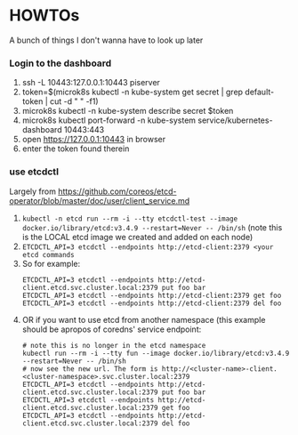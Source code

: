 # HOWTOs
A bunch of things I don't wanna have to look up later

### Login to the dashboard
1) ssh -L 10443:127.0.0.1:10443 piserver
1) token=$(microk8s kubectl -n kube-system get secret | grep default-token | cut -d " " -f1)
1) microk8s kubectl -n kube-system describe secret $token
1) microk8s kubectl port-forward -n kube-system service/kubernetes-dashboard 10443:443
1) open https://127.0.0.1:10443 in browser
1) enter the token found therein

### use etcdctl
Largely from https://github.com/coreos/etcd-operator/blob/master/doc/user/client_service.md
1) `kubectl -n etcd run --rm -i --tty etcdctl-test --image docker.io/library/etcd:v3.4.9 --restart=Never -- /bin/sh` (note this is the LOCAL etcd image we created and added on each node)
1) `ETCDCTL_API=3 etcdctl --endpoints http://etcd-client:2379 <your etcd commands`
1) So for example:
    ```
    ETCDCTL_API=3 etcdctl --endpoints http://etcd-client.etcd.svc.cluster.local:2379 put foo bar
    ETCDCTL_API=3 etcdctl --endpoints http://etcd-client:2379 get foo
    ETCDCTL_API=3 etcdctl --endpoints http://etcd-client:2379 del foo
    ```
1) OR if you want to use etcd from another namespace (this example should be apropos of coredns' service endpoint:
    ```
    # note this is no longer in the etcd namespace
    kubectl run --rm -i --tty fun --image docker.io/library/etcd:v3.4.9 --restart=Never -- /bin/sh
    # now see the new url. The form is http://<cluster-name>-client.<cluster-namespace>.svc.cluster.local:2379
    ETCDCTL_API=3 etcdctl --endpoints http://etcd-client.etcd.svc.cluster.local:2379 put foo bar
    ETCDCTL_API=3 etcdctl --endpoints http://etcd-client.etcd.svc.cluster.local:2379 get foo
    ETCDCTL_API=3 etcdctl --endpoints http://etcd-client.etcd.svc.cluster.local:2379 del foo
    ```

